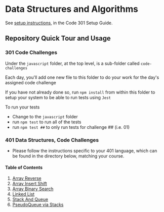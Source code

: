 # Data Structures and Algorithms

See [setup instructions](https://codefellows.github.io/setup-guide/code-301/3-code-challenges), in the Code 301 Setup Guide.

## Repository Quick Tour and Usage

### 301 Code Challenges

Under the `javascript` folder, at the top level, is a sub-folder called `code-challenges`

Each day, you'll add one new file to this folder to do your work for the day's assigned code challenge

If you have not already done so, run `npm install` from within this folder to setup your system to be able to run tests using `Jest`

To run your tests

- Change to the `javascript` folder
- run `npm test` to run all of the tests
- run `npm test ##` to only run tests for challenge ## (i.e. 01)

### 401 Data Structures, Code Challenges

- Please follow the instructions specific to your 401 language, which can be found in the directory below, matching your course.

#### Table of Contents

1. [Array Reverse](./javascript/401/array-reverse/README.md)
2. [Array Insert Shift](./javascript/401/array-insert-shift/README.md)
3. [Array Binary Search](./javascript/401/array-binary-search/README.md)
4. [Linked List](./javascript/linked-list/README.md)
5. [Stack And Queue](./javascript/401/stack-and-queue/README.md)
6. [PseudoQueue via Stacks](./javascript/401/stack-queue-pseudo/README.md)
